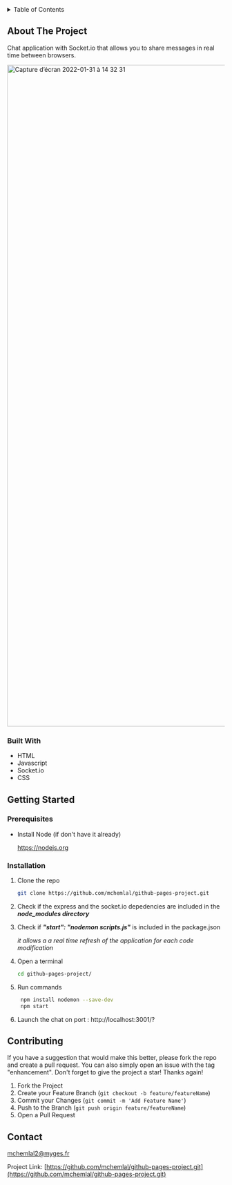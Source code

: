 
<!-- TABLE OF CONTENTS -->
<details>
  <summary>Table of Contents</summary>
  <ol>
    <li>
      <a href="#about-the-project">About The Project</a>
      <ul>
        <li><a href="#built-with">Built With</a></li>
      </ul>
    </li>
    <li>
      <a href="#getting-started">Getting Started</a>
      <ul>
        <li><a href="#prerequisites">Prerequisites</a></li>
        <li><a href="#installation">Installation</a></li>
      </ul>
    </li>
    <li><a href="#contributing">Contributing</a></li>
    <li><a href="#contact">Contact</a></li>
  </ol>
</details>



<!-- ABOUT THE PROJECT -->
## About The Project

Chat application with Socket.io that allows you to share messages in real time between browsers. 


<img width="1532" alt="Capture d’écran 2022-01-31 à 14 32 31" src="https://user-images.githubusercontent.com/73241351/151803724-2fce74f3-7cb0-4c06-adee-9acf7821fabe.png">


### Built With

* HTML
* Javascript
* Socket.io
* CSS


<!-- GETTING STARTED -->
## Getting Started

### Prerequisites

* Install Node (if don't have it already)

  https://nodejs.org
  

### Installation

1. Clone the repo
   ```sh
   git clone https://github.com/mchemlal/github-pages-project.git
   ```
2. Check if the express and the socket.io depedencies are included in the ***node_modules directory***

  
3. Check if ***"start": "nodemon scripts.js"*** is included in the package.json

    *it allows a a real time refresh of the application for each code modification*

4. Open a terminal 
   ```sh
   cd github-pages-project/
   ```

5. Run commands
   ```sh
    npm install nodemon --save-dev
    npm start
   ``` 
6. Launch the chat on port : http://localhost:3001/?
  


<!-- CONTRIBUTING -->
## Contributing

If you have a suggestion that would make this better, please fork the repo and create a pull request. You can also simply open an issue with the tag "enhancement".
Don't forget to give the project a star! Thanks again!

1. Fork the Project
2. Create your Feature Branch (`git checkout -b feature/featureName`)
3. Commit your Changes (`git commit -m 'Add Feature Name'`)
4. Push to the Branch (`git push origin feature/featureName`)
5. Open a Pull Request



<!-- CONTACT -->
## Contact

mchemlal2@myges.fr

Project Link: [https://github.com/mchemlal/github-pages-project.git](https://github.com/mchemlal/github-pages-project.git)





